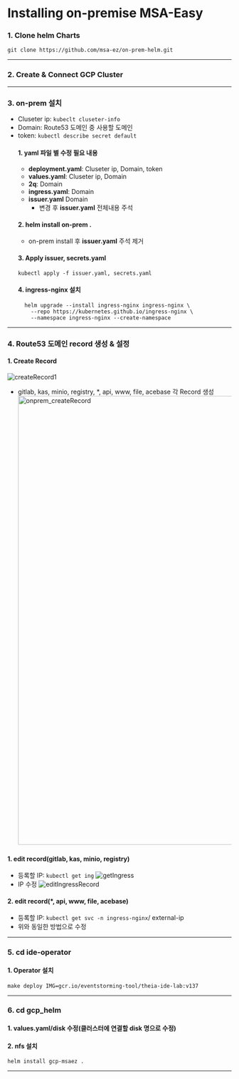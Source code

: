 # Installing on-premise MSA-Easy

### 1. Clone helm Charts 
    git clone https://github.com/msa-ez/on-prem-helm.git
---
### 2. Create & Connect GCP Cluster
---
### 3. on-prem 설치 
  - Cluseter ip: ```kubeclt cluseter-info```
  - Domain: Route53 도메인 중 사용할 도메인 
  - token: ```kubectl describe secret default```
    #### 1. yaml 파일 별 수정 필요 내용 
    - <b>deployment.yaml</b>: Cluseter ip, Domain, token
    - <b>values.yaml</b>: Cluseter ip, Domain
    - <b>2q</b>: Domain  
    - <b>ingress.yaml</b>: Domain 
    - <b>issuer.yaml</b> Domain
      * 변경 후 <b>issuer.yaml</b> 전체내용 주석 
    #### 2. helm install on-prem . 
      * on-prem install 후 <b>issuer.yaml</b> 주석 제거
    #### 3. Apply issuer, secrets.yaml 
        kubectl apply -f issuer.yaml, secrets.yaml
    #### 4. ingress-nginx 설치
    ```
      helm upgrade --install ingress-nginx ingress-nginx \
        --repo https://kubernetes.github.io/ingress-nginx \
        --namespace ingress-nginx --create-namespace
    ```
---
### 4. Route53 도메인 record 생성 & 설정
  #### 1. Create Record 
  ![createRecord1](https://user-images.githubusercontent.com/65217813/192461326-ad37d114-cc4e-4fb8-8813-f45270e31c7d.png)
   - gitlab, kas, minio, registry, *, api, www, file, acebase 각 Record 생성 
    <img width="1007" alt="onprem_createRecord" src="https://user-images.githubusercontent.com/65217813/192455799-0f3300f6-7fd9-4ef6-8665-8b5fbafb9831.png">
  #### 1. edit record(gitlab, kas, minio, registry)
   - 등록할 IP: ```kubectl get ing```
   ![getIngress](https://user-images.githubusercontent.com/65217813/192466549-3336cd69-9a73-440a-843b-0711822f371d.png)
   - IP 수정
   ![editIngressRecord](https://user-images.githubusercontent.com/65217813/192468220-9a1670b3-9ec3-4ffe-98c7-7dc86c6e1778.png)
  #### 2. edit record(*, api, www, file, acebase)
   - 등록할 IP: ```kubectl get svc -n ingress-nginx```/ external-ip 
   - 위와 동일한 방법으로 수정 
---
### 5. cd ide-operator
  #### 1. Operator 설치
    make deploy IMG=gcr.io/eventstorming-tool/theia-ide-lab:v137
---
### 6. cd gcp_helm
  #### 1. <b>values.yaml/disk</b> 수정(클러스터에 연결할 disk 명으로 수정)
  #### 2. nfs 설치 
    helm install gcp-msaez .
---
